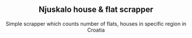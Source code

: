 <h2 align="center">Njuskalo house & flat scrapper</h3>

<div align="center">
  

</div>

<div align="center">
  Simple scrapper which counts number of flats, houses in specific region in Croatia
</div>
